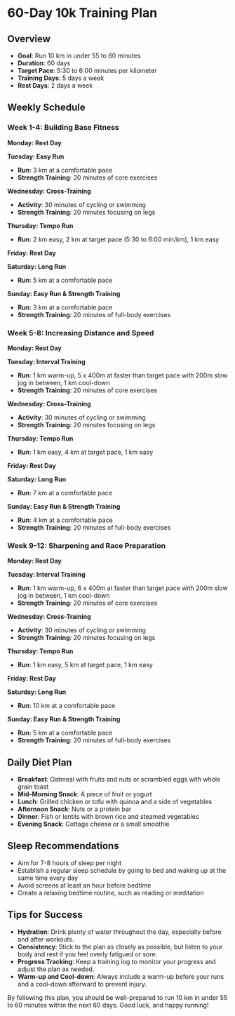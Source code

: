 # 60-Day 10k Training Plan

## Overview
- **Goal**: Run 10 km in under 55 to 60 minutes
- **Duration**: 60 days
- **Target Pace**: 5:30 to 6:00 minutes per kilometer
- **Training Days**: 5 days a week
- **Rest Days**: 2 days a week

## Weekly Schedule

### Week 1-4: Building Base Fitness

**Monday: Rest Day**

**Tuesday: Easy Run**
- **Run**: 3 km at a comfortable pace
- **Strength Training**: 20 minutes of core exercises

**Wednesday: Cross-Training**
- **Activity**: 30 minutes of cycling or swimming
- **Strength Training**: 20 minutes focusing on legs

**Thursday: Tempo Run**
- **Run**: 2 km easy, 2 km at target pace (5:30 to 6:00 min/km), 1 km easy

**Friday: Rest Day**

**Saturday: Long Run**
- **Run**: 5 km at a comfortable pace

**Sunday: Easy Run & Strength Training**
- **Run**: 3 km at a comfortable pace
- **Strength Training**: 20 minutes of full-body exercises

### Week 5-8: Increasing Distance and Speed

**Monday: Rest Day**

**Tuesday: Interval Training**
- **Run**: 1 km warm-up, 5 x 400m at faster than target pace with 200m slow jog in between, 1 km cool-down
- **Strength Training**: 20 minutes of core exercises

**Wednesday: Cross-Training**
- **Activity**: 30 minutes of cycling or swimming
- **Strength Training**: 20 minutes focusing on legs

**Thursday: Tempo Run**
- **Run**: 1 km easy, 4 km at target pace, 1 km easy

**Friday: Rest Day**

**Saturday: Long Run**
- **Run**: 7 km at a comfortable pace

**Sunday: Easy Run & Strength Training**
- **Run**: 4 km at a comfortable pace
- **Strength Training**: 20 minutes of full-body exercises

### Week 9-12: Sharpening and Race Preparation

**Monday: Rest Day**

**Tuesday: Interval Training**
- **Run**: 1 km warm-up, 6 x 400m at faster than target pace with 200m slow jog in between, 1 km cool-down
- **Strength Training**: 20 minutes of core exercises

**Wednesday: Cross-Training**
- **Activity**: 30 minutes of cycling or swimming
- **Strength Training**: 20 minutes focusing on legs

**Thursday: Tempo Run**
- **Run**: 1 km easy, 5 km at target pace, 1 km easy

**Friday: Rest Day**

**Saturday: Long Run**
- **Run**: 10 km at a comfortable pace

**Sunday: Easy Run & Strength Training**
- **Run**: 5 km at a comfortable pace
- **Strength Training**: 20 minutes of full-body exercises

## Daily Diet Plan

- **Breakfast**: Oatmeal with fruits and nuts or scrambled eggs with whole grain toast
- **Mid-Morning Snack**: A piece of fruit or yogurt
- **Lunch**: Grilled chicken or tofu with quinoa and a side of vegetables
- **Afternoon Snack**: Nuts or a protein bar
- **Dinner**: Fish or lentils with brown rice and steamed vegetables
- **Evening Snack**: Cottage cheese or a small smoothie

## Sleep Recommendations

- Aim for 7-8 hours of sleep per night
- Establish a regular sleep schedule by going to bed and waking up at the same time every day
- Avoid screens at least an hour before bedtime
- Create a relaxing bedtime routine, such as reading or meditation

## Tips for Success

- **Hydration**: Drink plenty of water throughout the day, especially before and after workouts.
- **Consistency**: Stick to the plan as closely as possible, but listen to your body and rest if you feel overly fatigued or sore.
- **Progress Tracking**: Keep a training log to monitor your progress and adjust the plan as needed.
- **Warm-up and Cool-down**: Always include a warm-up before your runs and a cool-down afterward to prevent injury.

By following this plan, you should be well-prepared to run 10 km in under 55 to 60 minutes within the next 60 days. Good luck, and happy running!
